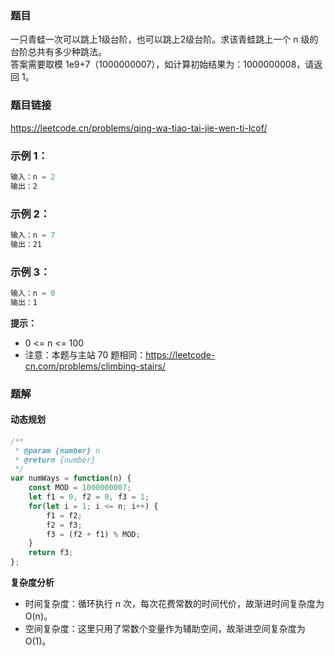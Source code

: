 ### 题目
一只青蛙一次可以跳上1级台阶，也可以跳上2级台阶。求该青蛙跳上一个 n 级的台阶总共有多少种跳法。   
答案需要取模 1e9+7（1000000007），如计算初始结果为：1000000008，请返回 1。
### 题目链接
https://leetcode.cn/problems/qing-wa-tiao-tai-jie-wen-ti-lcof/
### 示例 1：
```js
输入：n = 2
输出：2
```
### 示例 2：
```js
输入：n = 7
输出：21
```
### 示例 3：
```js
输入：n = 0
输出：1
```
**提示：**
- 0 <= n <= 100   
- 注意：本题与主站 70 题相同：https://leetcode-cn.com/problems/climbing-stairs/

### 题解
#### 动态规划
```js
/**
 * @param {number} n
 * @return {number}
 */
var numWays = function(n) {
    const MOD = 1000000007;
    let f1 = 0, f2 = 0, f3 = 1;
    for(let i = 1; i <= n; i++) {
        f1 = f2;
        f2 = f3;
        f3 = (f2 + f1) % MOD;
    }
    return f3;
};
```
**复杂度分析**
- 时间复杂度：循环执行 n 次，每次花费常数的时间代价，故渐进时间复杂度为 O(n)。
- 空间复杂度：这里只用了常数个变量作为辅助空间，故渐进空间复杂度为 O(1)。

